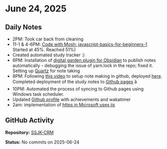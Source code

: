 ﻿# June 24, 2025

## Daily Notes

- 2PM: Took car back from cleaning
- 11-1 & 4-6PM: [Code with Mosh: javascript-basics-for-beginners-1](https://members.codewithmosh.com/courses/javascript-basics-for-beginners-1/lectures/5088080) Started at 45%. Reached 51%)
- Created automated study tracker :)
- 6PM: Installation of [digital garden plugin for Obsidian](https://github.com/TuanManhCao/digital-garden?tab=readme-ov-file) to publish notes automatically - debugging the issue of yarn.lock in the repo; fixed it. Setting up [Quartz](https://quartz.jzhao.xyz/) for note taking
- 8PM: Following [this video](https://www.youtube.com/watch?v=6s6DT1yN4dw&t=227s) to setup note making in github, deployed [here](https://rupali59.github.io/Study-tracker/). Completed deployment of the study notes to [Github pages](https://rupali59.github.io/Study-tracker/) â­
- 10PM: Automated the process of syncing to Github pages using Windows task scheduler.
- Updated [Github profile](https://github.com/Rupali59) with achievements and wakatimer
- 2am: implementation of [https in Microsoft uses iis ](http://youtube.com/post/Ugkx3wRmmWXo0EpIoE96gfoN8sczJo66-GBp?si=J8CajtJnnzTNopRf )

## GitHub Activity

**Repository:** [SSJK-CRM](https://github.com/Rupali59/SSJK-CRM)

**Status:** No commits on 2025-06-24
